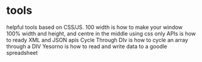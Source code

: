# tools
helpful tools based on CSS/JS.
100 width is how to make your window 100% width and height, and centre in the middle using css only
APIs is how to ready XML and JSON apis
Cycle Through DIv is how to cycle an array through a DIV
Yesorno is how to read and write data to a goodle spreadsheet

